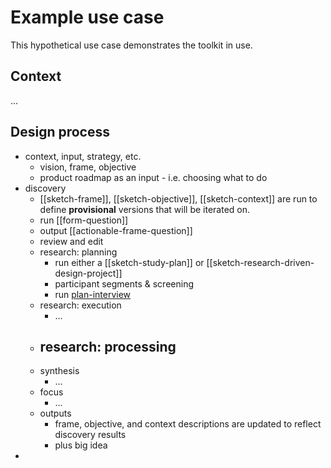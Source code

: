 # Example use case

This hypothetical use case demonstrates the toolkit in use.

## Context

...

## Design process

- context, input, strategy, etc.
	- vision, frame, objective
	-  product roadmap as an input - i.e. choosing what to do
- discovery
	- [[sketch-frame]], [[sketch-objective]], [[sketch-context]] are run to define **provisional** versions that will be iterated on.
	- run [[form-question]]
	- output [[actionable-frame-question]]
	- review and edit
	- research: planning
		- run either a [[sketch-study-plan]] or [[sketch-research-driven-design-project]]
		- participant segments & screening
		- run [plan-interview](plan-interview.md)
	- research: execution
		- ...
	- research: processing
		-
	- synthesis
		- ...
	- focus
		- ...
	- outputs
		- frame, objective, and context descriptions are updated to reflect discovery results
		- plus big idea
- 